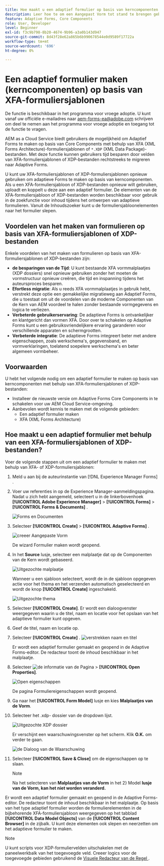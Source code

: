 ```yaml
---
title: Hoe maakt u een adaptief formulier op basis van kerncomponenten met behulp van XFA-formuliersjablonen?
description: Leer hoe te om een Aangepast Vorm tot stand te brengen gebruikend  [!DNL Experience Manager Forms]  gebruikend XFA vormmalplaatjes of XDP dossiers.
feature: Adaptive Forms, Core Components
role: User, Developer
level: Beginner
exl-id: f3c9b798-8b20-4674-9b96-a3a0b143d947
source-git-commit: 8d43f28e62a865b6b990678544e0d9589f17722a
workflow-type: tm+mt
source-wordcount: '696'
ht-degree: 0%

---
```


# Een adaptief formulier maken (kerncomponenten) op basis van XFA-formuliersjablonen

<span class="preview"> De functie is beschikbaar in het programma voor vroege adoptie. U kunt vanaf uw officiële e-mailadres naar aem-forms-ea@adobe.com schrijven om deel te nemen aan het programma voor vroege adoptie en toegang tot de functie te vragen. </span>

AEM as a Cloud Service biedt gebruikers de mogelijkheid om Adaptief Forms te maken op basis van Core Components met behulp van XFA (XML Forms Architecture)-formuliersjablonen of `*.XDP` (XML Data Package)-bestanden. Met deze functie kunnen gebruikers tijd besparen door velden van XFA-formuliersjablonen of XDP-bestanden rechtstreeks te migreren naar Adaptive Forms.

U kunt uw XFA-formuliersjablonen of XDP-formuliersjablonen opnieuw gebruiken om adaptieve Forms te maken op basis van kerncomponenten. Als u een XFA-formuliersjabloon of XDP-bestanden opnieuw wilt gebruiken, uploadt en koppelt u deze aan een adaptief formulier. De elementen van de XFA-formuliersjabloon of XDP-bestanden worden beschikbaar voor gebruik in de zoekfunctie voor inhoud tijdens het ontwerpen van adaptieve formulieren. Vanuit de Inhoudszoeker kunt u de formuliersjabloonelementen naar het formulier slepen.

## Voordelen van het maken van formulieren op basis van XFA-formuliersjablonen of XDP-bestanden

Enkele voordelen van het maken van formulieren op basis van XFA-formuliersjablonen of XDP-bestanden zijn:

* **de besparingen van de Tijd**: U kunt bestaande XFA vormmalplaatjes (XDP dossiers) snel opnieuw gebruiken zonder het moeten de vormstructuur opnieuw creëren, die tijd en inspanning tijdens het auteursproces besparen.
* **Efortless migratie**: Als u reeds XFA vormmalplaatjes in gebruik hebt, verstrekt deze optie een gemakkelijke migratieweg aan Adaptief Forms, die u toestaat om uit de voordelen van de moderne Componenten van de Kern van AEM voordeel te halen zonder bestaande vormgegevens en logica te verliezen.
* **Verbeterde gebruikerservaring**: De adaptieve Forms is ontvankelijker en klantgericht dan vormen XFA. Door over te schakelen op Adaptive Forms kunt u een gebruiksvriendelijkere ervaring garanderen voor verschillende apparaten en schermgrootten.
* **Verbeterde integratie**: De adaptieve Forms integreert beter met andere eigenschappen, zoals werkschema&#39;s, gegevensband, en vormverklaringen, toelatend soepelere werkschema&#39;s en beter algemeen vormbeheer.

## Voorwaarden

U hebt het volgende nodig om een adaptief formulier te maken op basis van kerncomponenten met behulp van XFA-formuliersjablonen of XDP-bestanden:

* Installeer de nieuwste versie om Adaptive Forms Core Components in te schakelen voor uw AEM Cloud Service-omgeving.
* Aanbevolen wordt kennis te maken met de volgende gebieden:
   * Een adaptief formulier maken
   * XFA (XML Forms Architecture)

## Hoe maakt u een adaptief formulier met behulp van een XFA-formuliersjablonen of XDP-bestanden?

Voer de volgende stappen uit om een adaptief formulier te maken met behulp van XFA- of XDP-formuliersjablonen:

1. Meld u aan bij de auteurinstantie van [!DNL Experience Manager Forms] .
1. Voer uw referenties in op de Experience Manager-aanmeldingspagina. Nadat u zich hebt aangemeld, selecteert u in de linkerbovenhoek **[!UICONTROL Adobe Experience Manager]** > **[!UICONTROL Forms]** > **[!UICONTROL Forms & Documents]** .

   ![ Forms en Documenten ](/help/forms/assets/create-fdm.png)

1. Selecteer **[!UICONTROL Create]** > **[!UICONTROL Adaptive Forms]** .

   ![ creeer Aangepaste Vorm ](/help/forms/assets/create-af.png)

   De wizard Formulier maken wordt geopend.
1. In het **Source** lusje, selecteer een malplaatje dat op de Componenten van de Kern wordt gebaseerd.

   ![ Uitgezochte malplaatje ](/help/forms/assets/select-template.png)

   Wanneer u een sjabloon selecteert, wordt de in de sjabloon opgegeven actie voor het thema en het verzenden automatisch geselecteerd en wordt de knop **[!UICONTROL Create]** ingeschakeld.

   ![ Uitgezochte thema ](/help/forms/assets/select-form-theme.png)

1. Selecteer **[!UICONTROL Create]**. Er wordt een dialoogvenster weergegeven waarin u de titel, naam en locatie voor het opslaan van het adaptieve formulier kunt opgeven.
1. Geef de titel, naam en locatie op.
1. Selecteer **[!UICONTROL Create]** .
   ![ verstrekken naam en titel ](/help/forms/assets/create-form.png)

   Er wordt een adaptief formulier gemaakt en geopend in de Adaptive Forms-editor. De redacteur toont de inhoud beschikbaar in het malplaatje.
1. Selecteer ![ de informatie van de Pagina ](/help/forms/assets/Smock_Properties_18_N.svg) > **[!UICONTROL Open Properties]**.

   ![ Open eigenschappen ](/help/forms/assets/form-properties.png)

   De pagina Formuliereigenschappen wordt geopend.
1. Ga naar het **[!UICONTROL Form Model]** lusje en kies **Malplaatjes van de Vorm**.
1. Selecteer het .xdp- dossier van de dropdown lijst.

   ![ Uitgezochte XDP dossier ](/help/forms/assets/select-xdp-file.png)

   Er verschijnt een waarschuwingsvenster op het scherm. Klik **O.K.** om verder te gaan.

   ![ de Dialoog van de Waarschuwing ](/help/forms/assets/fdm-warning.png)

1. Selecteer **[!UICONTROL Save & Close]** om de eigenschappen op te slaan.

   >[!NOTE]
   >
   > Na het selecteren van **Malplaatjes van de Vorm** in het 2&rbrace; Model **lusje van de Vorm, kan het niet worden veranderd.**


Er wordt een adaptief formulier gemaakt en geopend in de Adaptive Forms-editor. De redacteur toont de inhoud beschikbaar in het malplaatje.  Op basis van het type adaptief formulier worden de formulierelementen in de bijbehorende XFA-formuliersjabloon weergegeven op het tabblad **[!UICONTROL Data Model Objects]** van de **[!UICONTROL Content Browser]** in de zijbalk. U kunt deze elementen ook slepen en neerzetten om het adaptieve formulier te maken.

>[!NOTE]
>
> U kunt scripts voor XDP-formuliervelden uitschakelen met de paneelwerkbalk van het toegevoegde veld. Creeer logics voor de toegevoegde gebieden gebruikend de [ Visuele Redacteur van de Regel ](/help/forms/rule-editor-core-components.md).

